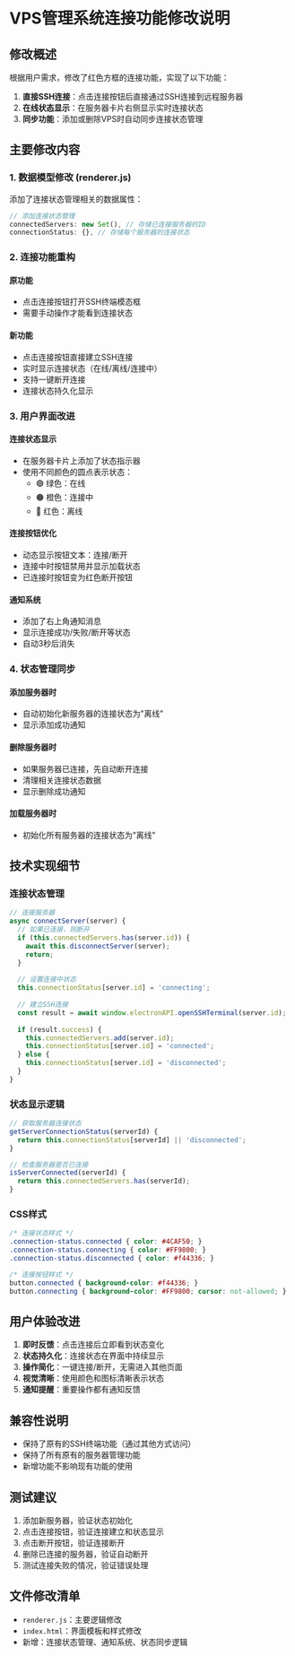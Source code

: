 # VPS管理系统连接功能修改说明

## 修改概述

根据用户需求，修改了红色方框的连接功能，实现了以下功能：

1. **直接SSH连接**：点击连接按钮后直接通过SSH连接到远程服务器
2. **在线状态显示**：在服务器卡片右侧显示实时连接状态
3. **同步功能**：添加或删除VPS时自动同步连接状态管理

## 主要修改内容

### 1. 数据模型修改 (renderer.js)

添加了连接状态管理相关的数据属性：

```javascript
// 添加连接状态管理
connectedServers: new Set(), // 存储已连接服务器的ID
connectionStatus: {}, // 存储每个服务器的连接状态
```

### 2. 连接功能重构

#### 原功能
- 点击连接按钮打开SSH终端模态框
- 需要手动操作才能看到连接状态

#### 新功能
- 点击连接按钮直接建立SSH连接
- 实时显示连接状态（在线/离线/连接中）
- 支持一键断开连接
- 连接状态持久化显示

### 3. 用户界面改进

#### 连接状态显示
- 在服务器卡片上添加了状态指示器
- 使用不同颜色的圆点表示状态：
  - 🟢 绿色：在线
  - 🟠 橙色：连接中
  - 🔴 红色：离线

#### 连接按钮优化
- 动态显示按钮文本：连接/断开
- 连接中时按钮禁用并显示加载状态
- 已连接时按钮变为红色断开按钮

#### 通知系统
- 添加了右上角通知消息
- 显示连接成功/失败/断开等状态
- 自动3秒后消失

### 4. 状态管理同步

#### 添加服务器时
- 自动初始化新服务器的连接状态为"离线"
- 显示添加成功通知

#### 删除服务器时
- 如果服务器已连接，先自动断开连接
- 清理相关连接状态数据
- 显示删除成功通知

#### 加载服务器时
- 初始化所有服务器的连接状态为"离线"

## 技术实现细节

### 连接状态管理
```javascript
// 连接服务器
async connectServer(server) {
  // 如果已连接，则断开
  if (this.connectedServers.has(server.id)) {
    await this.disconnectServer(server);
    return;
  }
  
  // 设置连接中状态
  this.connectionStatus[server.id] = 'connecting';
  
  // 建立SSH连接
  const result = await window.electronAPI.openSSHTerminal(server.id);
  
  if (result.success) {
    this.connectedServers.add(server.id);
    this.connectionStatus[server.id] = 'connected';
  } else {
    this.connectionStatus[server.id] = 'disconnected';
  }
}
```

### 状态显示逻辑
```javascript
// 获取服务器连接状态
getServerConnectionStatus(serverId) {
  return this.connectionStatus[serverId] || 'disconnected';
}

// 检查服务器是否已连接
isServerConnected(serverId) {
  return this.connectedServers.has(serverId);
}
```

### CSS样式
```css
/* 连接状态样式 */
.connection-status.connected { color: #4CAF50; }
.connection-status.connecting { color: #FF9800; }
.connection-status.disconnected { color: #f44336; }

/* 连接按钮样式 */
button.connected { background-color: #f44336; }
button.connecting { background-color: #FF9800; cursor: not-allowed; }
```

## 用户体验改进

1. **即时反馈**：点击连接后立即看到状态变化
2. **状态持久化**：连接状态在界面中持续显示
3. **操作简化**：一键连接/断开，无需进入其他页面
4. **视觉清晰**：使用颜色和图标清晰表示状态
5. **通知提醒**：重要操作都有通知反馈

## 兼容性说明

- 保持了原有的SSH终端功能（通过其他方式访问）
- 保持了所有原有的服务器管理功能
- 新增功能不影响现有功能的使用

## 测试建议

1. 添加新服务器，验证状态初始化
2. 点击连接按钮，验证连接建立和状态显示
3. 点击断开按钮，验证连接断开
4. 删除已连接的服务器，验证自动断开
5. 测试连接失败的情况，验证错误处理

## 文件修改清单

- `renderer.js`：主要逻辑修改
- `index.html`：界面模板和样式修改
- 新增：连接状态管理、通知系统、状态同步逻辑

